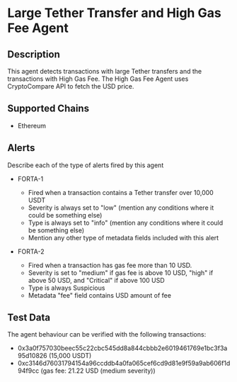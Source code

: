# Large Tether Transfer and High Gas Fee Agent

## Description

This agent detects transactions with large Tether transfers and the transactions with High Gas Fee.
The High Gas Fee Agent uses CryptoCompare API to fetch the USD price.

## Supported Chains

- Ethereum

## Alerts

Describe each of the type of alerts fired by this agent

- FORTA-1

  - Fired when a transaction contains a Tether transfer over 10,000 USDT
  - Severity is always set to "low" (mention any conditions where it could be something else)
  - Type is always set to "info" (mention any conditions where it could be something else)
  - Mention any other type of metadata fields included with this alert

- FORTA-2
  - Fired when a transaction has gas fee more than 10 USD.
  - Severity is set to "medium" if gas fee is above 10 USD, "high" if above 50 USD, and "Critical" if above 100 USD
  - Type is always Suspicious
  - Metadata "fee" field contains USD amount of fee

## Test Data

The agent behaviour can be verified with the following transactions:

- 0x3a0f757030beec55c22cbc545dd8a844cbbb2e6019461769e1bc3f3a95d10826 (15,000 USDT)
- 0xc3146d76031794154a96ccddb4a0fa065cef6cd9d81e9f59a9ab606f1d94f9cc (gas fee: 21.22 USD (medium severity))
